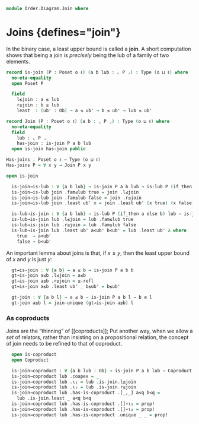 <!--
```agda
open import Cat.Diagram.Coproduct
open import Cat.Prelude

open import Data.Bool

open import Order.Diagram.Lub
open import Order.Base
open import Order.Cat

import Order.Reasoning
```
-->

```agda
module Order.Diagram.Join where
```

<!--
```agda
private variable
  o ℓ : Level
```
-->

# Joins {defines="join"}

In the binary case, a least upper bound is called a **join**. A short
computation shows that being a join is _precisely_ being the lub of a
family of two elements.

```agda
record is-join (P : Poset o ℓ) (a b lub : ⌞ P ⌟) : Type (o ⊔ ℓ) where
  no-eta-equality
  open Poset P

  field
    l≤join : a ≤ lub
    r≤join : b ≤ lub
    least  : (ub' : Ob) → a ≤ ub' → b ≤ ub' → lub ≤ ub'

record Join (P : Poset o ℓ) (a b : ⌞ P ⌟) : Type (o ⊔ ℓ) where
  no-eta-equality
  field
    lub : ⌞ P ⌟
    has-join : is-join P a b lub
  open is-join has-join public

Has-joins : Poset o ℓ → Type (o ⊔ ℓ)
Has-joins P = ∀ x y → Join P x y

open is-join
```

<!--
```agda
unquoteDecl H-Level-is-join = declare-record-hlevel 1 H-Level-is-join (quote is-join)

module _ {o ℓ} {P : Poset o ℓ} where
  open Poset P
  open is-lub
  open Lub
```
-->

```agda
  is-join→is-lub : ∀ {a b lub} → is-join P a b lub → is-lub P (if_then a else b) lub
  is-join→is-lub join .fam≤lub true = join .l≤join
  is-join→is-lub join .fam≤lub false = join .r≤join
  is-join→is-lub join .least ub' x = join .least ub' (x true) (x false)

  is-lub→is-join : ∀ {a b lub} → is-lub P (if_then a else b) lub → is-join P a b lub
  is-lub→is-join lub .l≤join = lub .fam≤lub true
  is-lub→is-join lub .r≤join = lub .fam≤lub false
  is-lub→is-join lub .least ub' a<ub' b<ub' = lub .least ub' λ where
    true  → a<ub'
    false → b<ub'
```

<!--
```
  join-unique
    : ∀ {a b x y}
    → is-join P a b x → is-join P a b y
    → x ≡ y
  join-unique {a} {b} {x} {y} p q =
    lub-unique (is-join→is-lub p) (is-join→is-lub q)

  Join-is-prop : ∀ {a b} → is-prop (Join P a b)
  Join-is-prop p q i .Join.lub =
    join-unique (Join.has-join p) (Join.has-join q) i
  Join-is-prop {a = a} {b = b} p q i .Join.has-join =
    is-prop→pathp {B = λ i → is-join P a b (join-unique (Join.has-join p) (Join.has-join q) i)}
      (λ i → hlevel 1)
      (Join.has-join p) (Join.has-join q) i

  instance
    H-Level-Join
      : ∀ {a b} {n}
      → H-Level (Join P a b) (suc n)
    H-Level-Join = prop-instance Join-is-prop

  Join→Lub : ∀ {a b} → Join P a b → Lub P (if_then a else b)
  Join→Lub join .Lub.lub = Join.lub join
  Join→Lub join .Lub.has-lub = is-join→is-lub (Join.has-join join)

  Lub→Join : ∀ {a b} → Lub P (if_then a else b) → Join P a b
  Lub→Join lub .Join.lub = Lub.lub lub
  Lub→Join lub .Join.has-join = is-lub→is-join (Lub.has-lub lub)

  is-join≃is-lub : ∀ {a b lub : Ob} → is-equiv (is-join→is-lub {a} {b} {lub})
  is-join≃is-lub = biimp-is-equiv! _ is-lub→is-join

  Join≃Lub : ∀ {a b} → is-equiv (Join→Lub {a} {b})
  Join≃Lub = biimp-is-equiv! _ Lub→Join
```
-->

An important lemma about joins is that, if $x \le y$, then the least
upper bound of $x$ and $y$ is just $y$:

```agda
  gt→is-join : ∀ {a b} → a ≤ b → is-join P a b b
  gt→is-join a≤b .l≤join = a≤b
  gt→is-join a≤b .r≤join = ≤-refl
  gt→is-join a≤b .least ub' _ b≤ub' = b≤ub'

  gt-join : ∀ {a b l} → a ≤ b → is-join P a b l → b ≡ l
  gt-join a≤b l = join-unique (gt→is-join a≤b) l
```

### As coproducts

Joins are the “thinning” of [[coproducts]]; Put another way, when we
allow a _set_ of relators, rather than insisting on a propositional
relation, the concept of join needs to be refined to that of coproduct.

```agda
  open is-coproduct
  open Coproduct

  is-join→coproduct : ∀ {a b lub : Ob} → is-join P a b lub → Coproduct (poset→category P) a b
  is-join→coproduct lub .coapex = _
  is-join→coproduct lub .ι₁ = lub .is-join.l≤join
  is-join→coproduct lub .ι₂ = lub .is-join.r≤join
  is-join→coproduct lub .has-is-coproduct .[_,_] a<q b<q =
    lub .is-join.least _ a<q b<q
  is-join→coproduct lub .has-is-coproduct .[]∘ι₁ = prop!
  is-join→coproduct lub .has-is-coproduct .[]∘ι₂ = prop!
  is-join→coproduct lub .has-is-coproduct .unique _ _ = prop!
```
